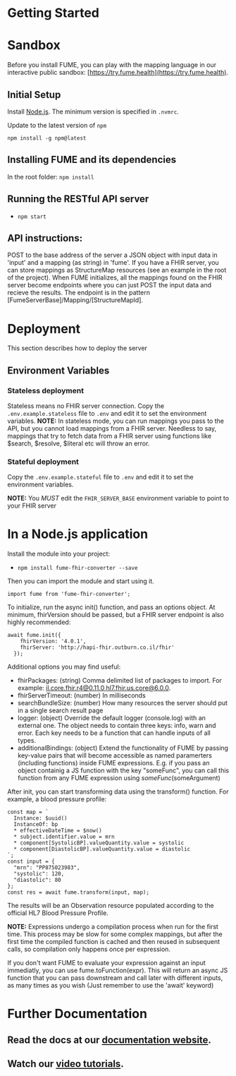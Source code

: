 # Getting Started

# Sandbox
Before you install FUME, you can play with the mapping language in our interactive public sandbox: [https://try.fume.health](https://try.fume.health).

## Initial Setup

Install [Node.js](https://nodejs.org/en/download/). The minimum version is specified in `.nvmrc`.

Update to the latest version of `npm`

```shell
npm install -g npm@latest
```

## Installing FUME and its dependencies
In the root folder:
`npm install`

## Running the RESTful API server
- `npm start`

## API instructions:
POST to the base address of the server a JSON object with input data in 'input' and a mapping (as string) in 'fume'.
If you have a FHIR server, you can store mappings as StructureMap resources (see an example in the root of the project). When FUME initializes, all the mappings found on the FHIR server become endpoints where you can just POST the input data and recieve the results. The endpoint is in the pattern [FumeServerBase]/Mapping/[StructureMapId].

# Deployment

This section describes how to deploy the server

## Environment Variables

### Stateless deployment

Stateless means no FHIR server connection. 
Copy the `.env.example.stateless` file to `.env` and edit it to set the environment variables.
**NOTE:** In stateless mode, you can run mappings you pass to the API, but you cannot load mappings from a FHIR server. Needless to say, mappings that try to fetch data from a FHIR server using functions like $search, $resolve, $literal etc will throw an error.

### Stateful deployment

Copy the `.env.example.stateful` file to `.env` and edit it to set the environment variables.

**NOTE:** You _MUST_ edit the `FHIR_SERVER_BASE` environment variable to point to your FHIR server

# In a Node.js application
Install the module into your project:
- `npm install fume-fhir-converter --save`

Then you can import the module and start using it.
```
import fume from 'fume-fhir-converter';
```
To initialize, run the async init() function, and pass an options object. At minimum, fhirVersion should be passed, but a FHIR server endpoint is also highly recommended:
```
await fume.init({
    fhirVersion: '4.0.1',
    fhirServer: 'http://hapi-fhir.outburn.co.il/fhir'
  });
```
Additional options you may find useful:
- fhirPackages: (string) Comma delimited list of packages to import. For example: il.core.fhir.r4@0.11.0,hl7.fhir.us.core@6.0.0.
- fhirServerTimeout: (number) In milliseconds
- searchBundleSize: (number) How many resources the server should put in a single search result page
- logger: (object) Override the default logger (console.log) with an external one. The object needs to contain three keys: info, warn and error. Each key needs to be a function that can handle inputs of all types.
- additionalBindings: (object) Extend the functionality of FUME by passing key-value pairs that will become accessible as named paramerters (including functions) inside FUME expressions. E.g. if you pass an object containig a JS function with the key "someFunc", you can call this function from any FUME expression using $someFunc($someArgument)

After init, you can start transforming data using the transform() function. For example, a blood pressure profile:

```
const map = `
  Instance: $uuid()
  InstanceOf: bp
  * effectiveDateTime = $now()
  * subject.identifier.value = mrn
  * component[SystolicBP].valueQuantity.value = systolic
  * component[DiastolicBP].valueQuantity.value = diastolic
`;
const input = {
  "mrn": "PP875023983",
  "systolic": 120,
  "diastolic": 80
};
const res = await fume.transform(input, map);
```

The results will be an Observation resource populated according to the official HL7 Blood Pressure Profile.

**NOTE:** Expressions undergo a compilation process when run for the first time. This process may be slow for some complex mappings, but after the first time the compiled function is cached and then reused in subsequent calls, so compilation only happens once per expression.

If you don't want FUME to evaluate your expression against an input immediatly, you can use fume.toFunction(expr). This will return an async JS function that you can pass downstream and call later with different inputs, as many times as you wish (Just remember to use the 'await' keyword)

# Further Documentation
## Read the docs at our [documentation website](https://www.fume.health/). 
## Watch our [video tutorials](https://youtube.com/playlist?list=PL44ht-s6WWPfgVNkibzMj_UB-ex41rl49).


